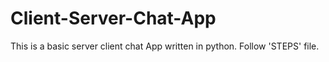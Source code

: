 # Client-Server-Chat-App
This is a basic server client chat App written in python.
Follow 'STEPS' file.
